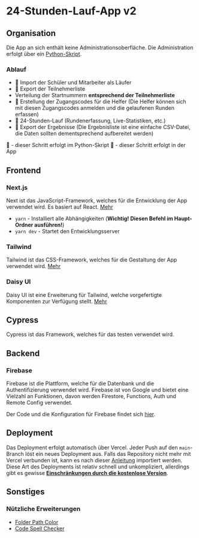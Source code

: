 # 24-Stunden-Lauf-App v2

## Organisation

Die App an sich enthält keine Administrationsoberfläche. Die Administration erfolgt über ein [Python-Skript](https://github.com/Birklehof/24-stunden-lauf-app-admin-cli).

### Ablauf

- 🔧 Import der Schüler und Mitarbeiter als Läufer
- 🔧 Export der Teilnehmerliste
- Verteilung der Startnummern **entsprechend der Teilnehmerliste**
- 🔧 Erstellung der Zugangscodes für die Helfer (Die Helfer können sich mit diesen Zugangscodes anmelden und die gelaufenen Runden erfassen)
- 🎰 24-Stunden-Lauf (Rundenerfassung, Live-Statistiken, etc.)
- 🔧 Export der Ergebnisse (Die Ergebnisliste ist eine einfache CSV-Datei, die Daten sollten dementsprechend aufbereitet werden)

🔧 - dieser Schritt erfolgt im Python-Skript
🎰 - dieser Schritt erfolgt in der App

## Frontend

### Next.js

Next ist das JavaScript-Framework, welches für die Entwicklung der App verwendet wird. Es basiert auf React. [Mehr](https://nextjs.org/)

- `yarn` - Installiert alle Abhängigkeiten (**Wichtig! Diesen Befehl im Haupt-Ordner ausführen!**)
- `yarn dev` - Startet den Entwicklungsserver

### Tailwind

Tailwind ist das CSS-Framework, welches für die Gestaltung der App verwendet wird. [Mehr](https://v2.tailwindcss.com/)

### Daisy UI

Daisy UI ist eine Erweiterung für Tailwind, welche vorgefertigte Komponenten zur Verfügung stellt. [Mehr](https://daisyui.com/)

## Cypress

Cypress ist das Framework, welches für das testen verwendet wird.

## Backend

### Firebase

Firebase ist die Plattform, welche für die Datenbank und die Authentifizierung verwendet wird. Firebase ist von Google und bietet eine Vielzahl an Funktionen, davon werden Firestore, Functions, Auth und Remote Config verwendet.

Der Code und die Konfiguration für Firebase findet sich [hier](https://github.com/Birklehof/24-stunden-lauf-app-firebase).

## Deployment

Das Deployment erfolgt automatisch über Vercel. Jeder Push auf den `main`-Branch löst ein neues Deployment aus. Falls das Repository nicht mehr mit Vercel verbunden ist,
kann es nach dieser [Anleitung](https://nextjs.org/learn-pages-router/basics/deploying-nextjs-app/deploy) importiert werden. Diese Art des Deployments ist relativ
schnell und unkompliziert, allerdings gibt es gewisse [**Einschränkungen durch die kostenlose Version**](https://vercel.com/pricing).

## Sonstiges

### Nützliche Erweiterungen

- [Folder Path Color](https://marketplace.visualstudio.com/items?itemName=VisbyDev.folder-path-color)
- [Code Spell Checker](https://marketplace.visualstudio.com/items?itemName=streetsidesoftware.code-spell-checker)
